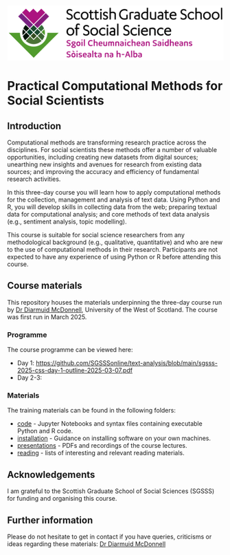![SGSSS Logo](img/SGSSS_Stacked.png)

# Practical Computational Methods for Social Scientists

## Introduction

Computational methods are transforming research practice across the disciplines. For social scientists these methods offer a number of valuable opportunities, including creating new datasets from digital sources; unearthing new insights and avenues for research from existing data sources; and improving the accuracy and efficiency of fundamental research activities.

In this three-day course you will learn how to apply computational methods for the collection, management and analysis of text data. Using Python and R, you will develop skills in collecting data from the web; preparing textual data for computational analysis; and core methods of text data analysis (e.g., sentiment analysis, topic modelling).

This course is suitable for social science researchers from any methodological background (e.g., qualitative, quantitative) and who are new to the use of computational methods in their research. Participants are not expected to have any experience of using Python or R before attending this course.

## Course materials

This repository houses the materials underpinning the three-day course run by [Dr Diarmuid McDonnell](https://research-portal.uws.ac.uk/en/persons/diarmuid-mcdonnell), University of the West of Scotland. The course was first run in March 2025.

### Programme

The course programme can be viewed here:
* Day 1: https://github.com/SGSSSonline/text-analysis/blob/main/sgsss-2025-css-day-1-outline-2025-03-07.pdf
* Day 2-3: 

### Materials

The training materials can be found in the following folders:
* [code](./code) - Jupyter Notebooks and syntax files containing executable Python and R code.
* [installation](./installation) - Guidance on installing software on your own machines.
* [presentations](./presentations) - PDFs and recordings of the course lectures.
* [reading](./reading) - lists of interesting and relevant reading materials.

## Acknowledgements

I am grateful to the Scottish Graduate School of Social Sciences (SGSSS) for funding and organising this course.

## Further information

Please do not hesitate to get in contact if you have queries, criticisms or ideas regarding these materials: [Dr Diarmuid McDonnell](mailto:diarmuid.mcdonnell@uws.ac.uk)
